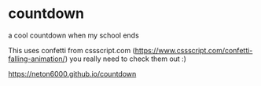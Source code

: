 # countdown
a cool countdown when my school ends

This uses confetti from cssscript.com (https://www.cssscript.com/confetti-falling-animation/) you really need to check them out :)

https://neton6000.github.io/countdown
